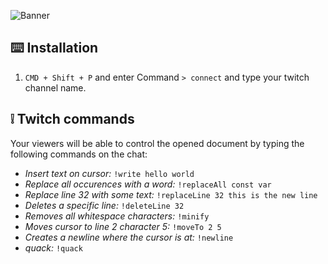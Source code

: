 ![Banner](https://extension-static.s3.eu-west-2.amazonaws.com/banner.png?response-content-disposition=inline&X-Amz-Security-Token=IQoJb3JpZ2luX2VjEJH%2F%2F%2F%2F%2F%2F%2F%2F%2F%2FwEaCWV1LXdlc3QtMiJIMEYCIQC5s65xPhvJKYMykplu2CI7NMh0g1FZCRqlHs1BTGLi3QIhAO%2FtOXM58GXWZQGtakqiuCpk%2FOXpju0R1rwNNwTXfZFJKuQCCEkQABoMMzcwMjU4NjQyMTYyIgwUhfd3EMk%2BKCtobzgqwQIFgLdt0o%2B1ZIxhcB4S1rMaBVIiN6OTLMD%2BiL7hERtEhsP1LkTICHjbMhievVIN1y5RqIw10HsjRloXMv4emONE1YHqCjf%2F59vxlDouB2pWdjZJEZ4CgxgnGm%2BhwDJK3C2Nu%2BW9c01g1ImJpd9yDINy7LvBMmeT24RzsKpsnwl1ams8D37mkBJ%2FFQTtOYcxQix%2FCiat1RCUPghlhSdvUqf5Dcz%2BBfEZavCpJ2Xii2aZvxFl1FeQbMBtIVJW0dI6LEYmKhfJ7FdBRCi9CKfBzYwlTNXdLhuYrs9Xlm7KXRQrIeYzIBrrfHNfAz7JZLaYOz3P9IBRBoK%2B5GKzsRwzLNtMrlr%2FYR%2FMfHyCniLxJh2lZE2oodaL6bHJ99aF2sxa7KK7SvPAeEVP72cHv0AYK%2BrAHUkW3QWvvC3dMwWzcmRbvUQw6euioAY6sgLJt7oIeLPSrJv0%2B0eOsQmPZ3rfPRMEGDrEujZF%2F1KNd78eTL3vmVAdZWsx4xk0QCKu8oKFFOQtiZIWVdLkSv1EGRTxAtvEPzfZzQVGFKm0L29v%2FQ7o5HmP0kPKBdhVA%2BawB483LiNLBaIjbuN9vyghCk4W8oqsxH4ocXAtNFVEC3JABB4oOp2Viy2Uf4UDElcKHdHJyQho2AnAmCrFLxDLPb9v%2FBXttPx2JuN3O2gfp63Vv9tbfHBLDX7IG6HhWVV1jQG1xICkpa6SJL0oKRPLaOxBZuWooP%2B8lka7lmYzhqRQysUECZ6t7uizz%2BRKvZontCDKek%2BG0SUpRCZRa41wrE145lZDu%2BePxF1N45uxMDAe3y2L3fgJGgBbk3WZsl%2BFhQfQqoa7Q5XuVeQ3tTAn1L8%3D&X-Amz-Algorithm=AWS4-HMAC-SHA256&X-Amz-Date=20230308T162218Z&X-Amz-SignedHeaders=host&X-Amz-Expires=300&X-Amz-Credential=ASIAVMNJCQTZATMPJQVU%2F20230308%2Feu-west-2%2Fs3%2Faws4_request&X-Amz-Signature=6daaf5854ffee4ee7f86d6973baf606e6f1dfaaf9a0981fa27167df0ae39c2b8)


## ⌨️ Installation

1. `CMD + Shift + P` and enter Command `> connect` and type your twitch channel name.

## ❕ Twitch commands
Your viewers will be able to control the opened document by typing the following commands on the chat:
* _Insert text on cursor:_ `!write hello world`
* _Replace all occurences with a word:_ `!replaceAll const var`
* _Replace line 32 with some text:_ `!replaceLine 32 this is the new line`
* _Deletes a specific line:_ `!deleteLine 32`
* _Removes all whitespace characters:_ `!minify`
* _Moves cursor to line 2 character 5:_ `!moveTo 2 5`
* _Creates a newline where the cursor is at:_ `!newline`
* _quack:_ `!quack`